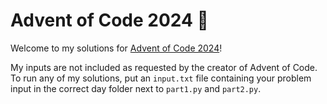 # Advent of Code 2024 🎄

Welcome to my solutions for [Advent of Code 2024](https://adventofcode.com/2024)!

My inputs are not included as requested by the creator of Advent of Code. To run any of my solutions, put an `input.txt` file containing your problem input in the correct day folder next to `part1.py` and `part2.py`.
